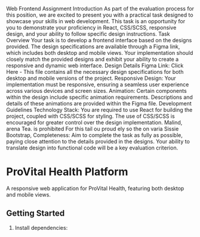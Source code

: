 Web Frontend Assignment
Introduction
As part of the evaluation process for this position, we are excited to present you with a practical task designed to showcase your skills in web development. This task is an opportunity for you to demonstrate your proficiency in React, CSS/SCSS, responsive design, and your ability to follow specific design instructions.
Task Overview
Your task is to develop a frontend interface based on the designs provided. The design specifications are available through a Figma link, which includes both desktop and mobile views. Your implementation should closely match the provided designs and exhibit your ability to create a responsive and dynamic web interface.
Design Details
Figma Link: Click Here - This file contains all the necessary design specifications for both desktop and mobile versions of the project.
Responsive Design: Your implementation must be responsive, ensuring a seamless user experience across various devices and screen sizes.
Animation: Certain components within the design include specific animation requirements. Descriptions and details of these animations are provided within the Figma file.
Development Guidelines
Technology Stack: You are required to use React for building the project, coupled with CSS/SCSS for styling. The use of CSS/SCSS is encouraged for greater control over the design implementation.
Malind, arena Tea. is prohibited For this tail ou proud ely so the on varia Sissie Bootstrap,
Completeness: Aim to complete the task as fully as possible, paying close attention to the details provided in the designs. Your ability to translate design into functional code will be a key evaluation criterion.

# ProVital Health Platform

A responsive web application for ProVital Health, featuring both desktop and mobile views.

## Getting Started

1. Install dependencies: